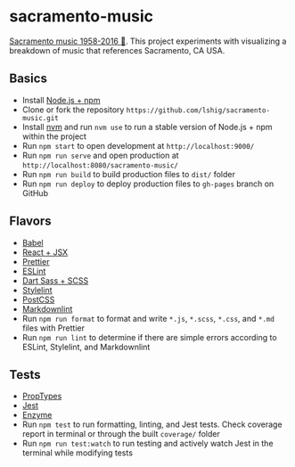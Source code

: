 # sacramento-music

[Sacramento music 1958-2016 :house_with_garden:](https://lizshigetoshi.com/sacramento-music/). This project experiments with visualizing a breakdown of music that references Sacramento, CA USA.

## Basics

- Install [Node.js + npm](https://nodejs.org/en/)
- Clone or fork the repository `https://github.com/lshig/sacramento-music.git`
- Install [nvm](https://github.com/nvm-sh/nvm) and run `nvm use` to run a stable version of Node.js + npm within the project
- Run `npm start` to open development at `http://localhost:9000/`
- Run `npm run serve` and open production at `http://localhost:8080/sacramento-music/`
- Run `npm run build` to build production files to `dist/` folder
- Run `npm run deploy` to deploy production files to `gh-pages` branch on GitHub

## Flavors

- [Babel](https://babeljs.io/)
- [React + JSX](https://reactjs.org/docs/introducing-jsx.html)
- [Prettier](https://prettier.io/)
- [ESLint](https://eslint.org/)
- [Dart Sass + SCSS](https://sass-lang.com/dart-sass)
- [Stylelint](https://stylelint.io/)
- [PostCSS](https://postcss.org/)
- [Markdownlint](https://github.com/DavidAnson/markdownlint)
- Run `npm run format` to format and write `*.js`, `*.scss`, `*.css`, and `*.md` files with Prettier
- Run `npm run lint` to determine if there are simple errors according to ESLint, Stylelint, and Markdownlint

## Tests

- [PropTypes](https://www.npmjs.com/package/prop-types)
- [Jest](https://facebook.github.io/jest/docs/api.html)
- [Enzyme](http://airbnb.io/enzyme/docs/api/index.html)
- Run `npm test` to run formatting, linting, and Jest tests. Check coverage report in terminal or through the built `coverage/` folder
- Run `npm run test:watch` to run testing and actively watch Jest in the terminal while modifying tests
